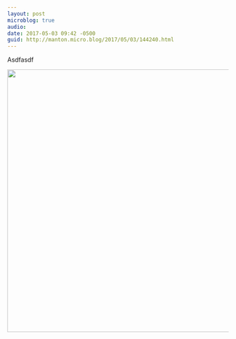 ```yaml
---
layout: post
microblog: true
audio: 
date: 2017-05-03 09:42 -0500
guid: http://manton.micro.blog/2017/05/03/144240.html
---
```

Asdfasdf

<img src="http://manton.micro.blog/uploads/2017/0b2751b277.jpg" width="600" height="600" style="height: auto" />
